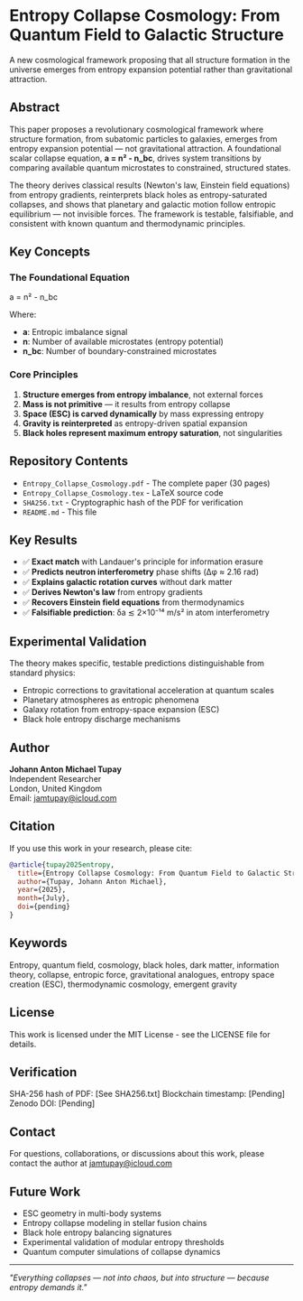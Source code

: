 # Entropy Collapse Cosmology: From Quantum Field to Galactic Structure

A new cosmological framework proposing that all structure formation in the universe emerges from entropy expansion potential rather than gravitational attraction.

## Abstract

This paper proposes a revolutionary cosmological framework where structure formation, from subatomic particles to galaxies, emerges from entropy expansion potential — not gravitational attraction. A foundational scalar collapse equation, **a = n² - n_bc**, drives system transitions by comparing available quantum microstates to constrained, structured states. 

The theory derives classical results (Newton's law, Einstein field equations) from entropy gradients, reinterprets black holes as entropy-saturated collapses, and shows that planetary and galactic motion follow entropic equilibrium — not invisible forces. The framework is testable, falsifiable, and consistent with known quantum and thermodynamic principles.

## Key Concepts

### The Foundational Equation
a = n² - n_bc


Where:
- **a**: Entropic imbalance signal
- **n**: Number of available microstates (entropy potential)
- **n_bc**: Number of boundary-constrained microstates

### Core Principles
1. **Structure emerges from entropy imbalance**, not external forces
2. **Mass is not primitive** — it results from entropy collapse
3. **Space (ESC) is carved dynamically** by mass expressing entropy
4. **Gravity is reinterpreted** as entropy-driven spatial expansion
5. **Black holes represent maximum entropy saturation**, not singularities

## Repository Contents

- `Entropy_Collapse_Cosmology.pdf` - The complete paper (30 pages)
- `Entropy_Collapse_Cosmology.tex` - LaTeX source code
- `SHA256.txt` - Cryptographic hash of the PDF for verification
- `README.md` - This file

## Key Results

- ✅ **Exact match** with Landauer's principle for information erasure
- ✅ **Predicts neutron interferometry** phase shifts (Δφ ≈ 2.16 rad)
- ✅ **Explains galactic rotation curves** without dark matter
- ✅ **Derives Newton's law** from entropy gradients
- ✅ **Recovers Einstein field equations** from thermodynamics
- ✅ **Falsifiable prediction**: δa ≲ 2×10⁻¹⁴ m/s² in atom interferometry

## Experimental Validation

The theory makes specific, testable predictions distinguishable from standard physics:
- Entropic corrections to gravitational acceleration at quantum scales
- Planetary atmospheres as entropic phenomena
- Galaxy rotation from entropy-space expansion (ESC)
- Black hole entropy discharge mechanisms

## Author

**Johann Anton Michael Tupay**  
Independent Researcher  
London, United Kingdom  
Email: jamtupay@icloud.com

## Citation

If you use this work in your research, please cite:
```bibtex
@article{tupay2025entropy,
  title={Entropy Collapse Cosmology: From Quantum Field to Galactic Structure},
  author={Tupay, Johann Anton Michael},
  year={2025},
  month={July},
  doi={pending}
}
```
## Keywords
Entropy, quantum field, cosmology, black holes, dark matter, information theory, collapse, entropic force, gravitational analogues, entropy space creation (ESC), thermodynamic cosmology, emergent gravity

## License
This work is licensed under the MIT License - see the LICENSE file for details.

## Verification
SHA-256 hash of PDF: [See SHA256.txt]
Blockchain timestamp: [Pending]
Zenodo DOI: [Pending]

## Contact
For questions, collaborations, or discussions about this work, please contact the author at jamtupay@icloud.com

## Future Work

- ESC geometry in multi-body systems
- Entropy collapse modeling in stellar fusion chains
- Black hole entropy balancing signatures
- Experimental validation of modular entropy thresholds
- Quantum computer simulations of collapse dynamics

---

*"Everything collapses — not into chaos, but into structure — because entropy demands it."*